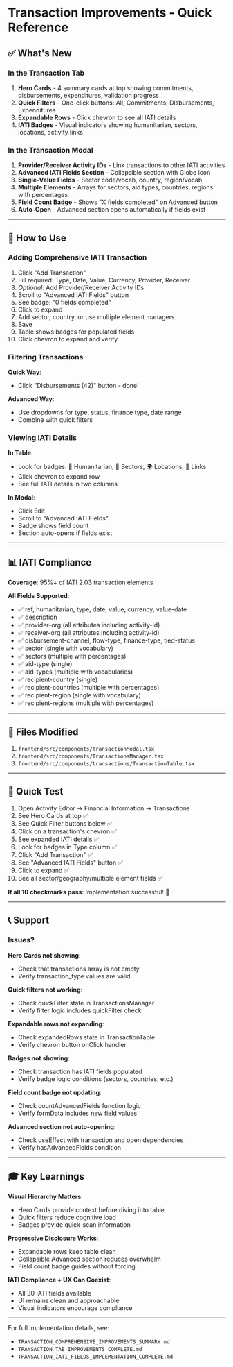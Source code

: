 # Transaction Improvements - Quick Reference

## ✅ What's New

### In the Transaction Tab
1. **Hero Cards** - 4 summary cards at top showing commitments, disbursements, expenditures, validation progress
2. **Quick Filters** - One-click buttons: All, Commitments, Disbursements, Expenditures
3. **Expandable Rows** - Click chevron to see all IATI details
4. **IATI Badges** - Visual indicators showing humanitarian, sectors, locations, activity links

### In the Transaction Modal
1. **Provider/Receiver Activity IDs** - Link transactions to other IATI activities
2. **Advanced IATI Fields Section** - Collapsible section with Globe icon
3. **Single-Value Fields** - Sector code/vocab, country, region/vocab
4. **Multiple Elements** - Arrays for sectors, aid types, countries, regions with percentages
5. **Field Count Badge** - Shows "X fields completed" on Advanced button
6. **Auto-Open** - Advanced section opens automatically if fields exist

---

## 🎯 How to Use

### Adding Comprehensive IATI Transaction

1. Click "Add Transaction"
2. Fill required: Type, Date, Value, Currency, Provider, Receiver
3. *Optional*: Add Provider/Receiver Activity IDs
4. Scroll to "Advanced IATI Fields" button
5. See badge: "0 fields completed"
6. Click to expand
7. Add sector, country, or use multiple element managers
8. Save
9. Table shows badges for populated fields
10. Click chevron to expand and verify

### Filtering Transactions

**Quick Way**:
- Click "Disbursements (42)" button - done!

**Advanced Way**:
- Use dropdowns for type, status, finance type, date range
- Combine with quick filters

### Viewing IATI Details

**In Table**:
- Look for badges: 🔴 Humanitarian, 🎯 Sectors, 🌍 Locations, 🔗 Links
- Click chevron to expand row
- See full IATI details in two columns

**In Modal**:
- Click Edit
- Scroll to "Advanced IATI Fields"
- Badge shows field count
- Section auto-opens if fields exist

---

## 📊 IATI Compliance

**Coverage**: 95%+ of IATI 2.03 transaction elements

**All Fields Supported**:
- ✅ ref, humanitarian, type, date, value, currency, value-date
- ✅ description
- ✅ provider-org (all attributes including activity-id)
- ✅ receiver-org (all attributes including activity-id)
- ✅ disbursement-channel, flow-type, finance-type, tied-status
- ✅ sector (single with vocabulary)
- ✅ sectors (multiple with percentages)
- ✅ aid-type (single)
- ✅ aid-types (multiple with vocabularies)
- ✅ recipient-country (single)
- ✅ recipient-countries (multiple with percentages)
- ✅ recipient-region (single with vocabulary)
- ✅ recipient-regions (multiple with percentages)

---

## 📁 Files Modified

1. `frontend/src/components/TransactionModal.tsx`
2. `frontend/src/components/TransactionsManager.tsx`
3. `frontend/src/components/transactions/TransactionTable.tsx`

---

## 🧪 Quick Test

1. Open Activity Editor → Financial Information → Transactions
2. See Hero Cards at top ✅
3. See Quick Filter buttons below ✅
4. Click on a transaction's chevron ✅
5. See expanded IATI details ✅
6. Look for badges in Type column ✅
7. Click "Add Transaction" ✅
8. See "Advanced IATI Fields" button ✅
9. Click to expand ✅
10. See all sector/geography/multiple element fields ✅

**If all 10 checkmarks pass**: Implementation successful! 🎉

---

## 📞 Support

### Issues?

**Hero Cards not showing**:
- Check that transactions array is not empty
- Verify transaction_type values are valid

**Quick filters not working**:
- Check quickFilter state in TransactionsManager
- Verify filter logic includes quickFilter check

**Expandable rows not expanding**:
- Check expandedRows state in TransactionTable
- Verify chevron button onClick handler

**Badges not showing**:
- Check transaction has IATI fields populated
- Verify badge logic conditions (sectors, countries, etc.)

**Field count badge not updating**:
- Check countAdvancedFields function logic
- Verify formData includes new field values

**Advanced section not auto-opening**:
- Check useEffect with transaction and open dependencies
- Verify hasAdvancedFields condition

---

## 🎓 Key Learnings

**Visual Hierarchy Matters**:
- Hero Cards provide context before diving into table
- Quick filters reduce cognitive load
- Badges provide quick-scan information

**Progressive Disclosure Works**:
- Expandable rows keep table clean
- Collapsible Advanced section reduces overwhelm
- Field count badge guides without forcing

**IATI Compliance + UX Can Coexist**:
- All 30 IATI fields available
- UI remains clean and approachable
- Visual indicators encourage compliance

---

For full implementation details, see:
- `TRANSACTION_COMPREHENSIVE_IMPROVEMENTS_SUMMARY.md`
- `TRANSACTION_TAB_IMPROVEMENTS_COMPLETE.md`
- `TRANSACTION_IATI_FIELDS_IMPLEMENTATION_COMPLETE.md`
